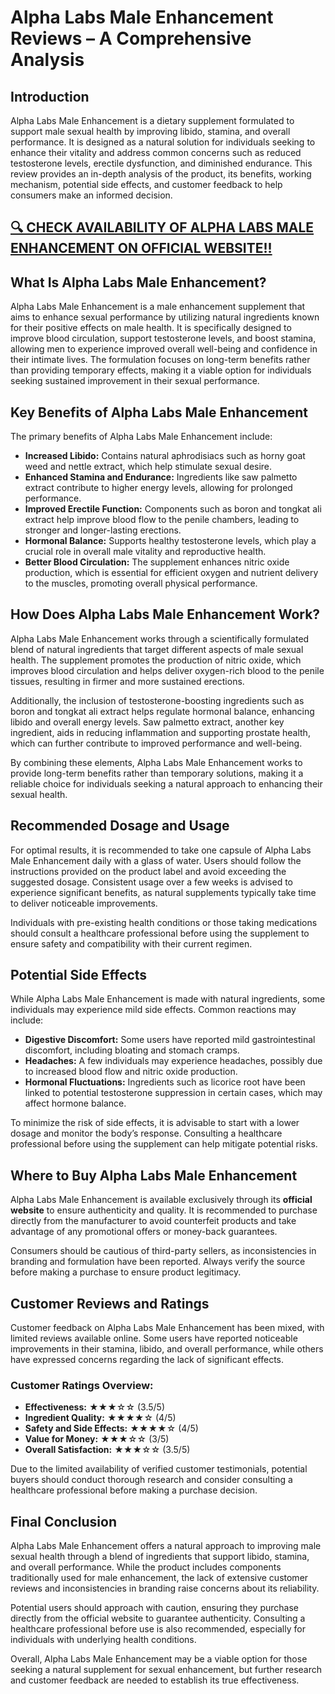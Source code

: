 # **Alpha Labs Male Enhancement Reviews – A Comprehensive Analysis**

## **Introduction**  

Alpha Labs Male Enhancement is a dietary supplement formulated to support male sexual health by improving libido, stamina, and overall performance. It is designed as a natural solution for individuals seeking to enhance their vitality and address common concerns such as reduced testosterone levels, erectile dysfunction, and diminished endurance. This review provides an in-depth analysis of the product, its benefits, working mechanism, potential side effects, and customer feedback to help consumers make an informed decision.

## [🔍 CHECK AVAILABILITY OF ALPHA LABS MALE ENHANCEMENT ON OFFICIAL WEBSITE!!](https://www.topofferlink.com/4K8M1JZB4/F215TWJ/?sub4=alphalabs)

## **What Is Alpha Labs Male Enhancement?**  

Alpha Labs Male Enhancement is a male enhancement supplement that aims to enhance sexual performance by utilizing natural ingredients known for their positive effects on male health. It is specifically designed to improve blood circulation, support testosterone levels, and boost stamina, allowing men to experience improved overall well-being and confidence in their intimate lives. The formulation focuses on long-term benefits rather than providing temporary effects, making it a viable option for individuals seeking sustained improvement in their sexual performance.

## **Key Benefits of Alpha Labs Male Enhancement**  

The primary benefits of Alpha Labs Male Enhancement include:  

- **Increased Libido:** Contains natural aphrodisiacs such as horny goat weed and nettle extract, which help stimulate sexual desire.  
- **Enhanced Stamina and Endurance:** Ingredients like saw palmetto extract contribute to higher energy levels, allowing for prolonged performance.  
- **Improved Erectile Function:** Components such as boron and tongkat ali extract help improve blood flow to the penile chambers, leading to stronger and longer-lasting erections.  
- **Hormonal Balance:** Supports healthy testosterone levels, which play a crucial role in overall male vitality and reproductive health.  
- **Better Blood Circulation:** The supplement enhances nitric oxide production, which is essential for efficient oxygen and nutrient delivery to the muscles, promoting overall physical performance.  

## **How Does Alpha Labs Male Enhancement Work?**  

Alpha Labs Male Enhancement works through a scientifically formulated blend of natural ingredients that target different aspects of male sexual health. The supplement promotes the production of nitric oxide, which improves blood circulation and helps deliver oxygen-rich blood to the penile tissues, resulting in firmer and more sustained erections.  

Additionally, the inclusion of testosterone-boosting ingredients such as boron and tongkat ali extract helps regulate hormonal balance, enhancing libido and overall energy levels. Saw palmetto extract, another key ingredient, aids in reducing inflammation and supporting prostate health, which can further contribute to improved performance and well-being.  

By combining these elements, Alpha Labs Male Enhancement works to provide long-term benefits rather than temporary solutions, making it a reliable choice for individuals seeking a natural approach to enhancing their sexual health.

## **Recommended Dosage and Usage**  

For optimal results, it is recommended to take one capsule of Alpha Labs Male Enhancement daily with a glass of water. Users should follow the instructions provided on the product label and avoid exceeding the suggested dosage. Consistent usage over a few weeks is advised to experience significant benefits, as natural supplements typically take time to deliver noticeable improvements.  

Individuals with pre-existing health conditions or those taking medications should consult a healthcare professional before using the supplement to ensure safety and compatibility with their current regimen.

## **Potential Side Effects**  

While Alpha Labs Male Enhancement is made with natural ingredients, some individuals may experience mild side effects. Common reactions may include:  

- **Digestive Discomfort:** Some users have reported mild gastrointestinal discomfort, including bloating and stomach cramps.  
- **Headaches:** A few individuals may experience headaches, possibly due to increased blood flow and nitric oxide production.  
- **Hormonal Fluctuations:** Ingredients such as licorice root have been linked to potential testosterone suppression in certain cases, which may affect hormone balance.  

To minimize the risk of side effects, it is advisable to start with a lower dosage and monitor the body’s response. Consulting a healthcare professional before using the supplement can help mitigate potential risks.

## **Where to Buy Alpha Labs Male Enhancement**  

Alpha Labs Male Enhancement is available exclusively through its **official website** to ensure authenticity and quality. It is recommended to purchase directly from the manufacturer to avoid counterfeit products and take advantage of any promotional offers or money-back guarantees.  

Consumers should be cautious of third-party sellers, as inconsistencies in branding and formulation have been reported. Always verify the source before making a purchase to ensure product legitimacy.

## **Customer Reviews and Ratings**  

Customer feedback on Alpha Labs Male Enhancement has been mixed, with limited reviews available online. Some users have reported noticeable improvements in their stamina, libido, and overall performance, while others have expressed concerns regarding the lack of significant effects.  

### **Customer Ratings Overview:**  
- **Effectiveness:** ★★★☆☆ (3.5/5)  
- **Ingredient Quality:** ★★★★☆ (4/5)  
- **Safety and Side Effects:** ★★★★☆ (4/5)  
- **Value for Money:** ★★★☆☆ (3/5)  
- **Overall Satisfaction:** ★★★☆☆ (3.5/5)  

Due to the limited availability of verified customer testimonials, potential buyers should conduct thorough research and consider consulting a healthcare professional before making a purchase decision.

## **Final Conclusion**  

Alpha Labs Male Enhancement offers a natural approach to improving male sexual health through a blend of ingredients that support libido, stamina, and overall performance. While the product includes components traditionally used for male enhancement, the lack of extensive customer reviews and inconsistencies in branding raise concerns about its reliability.  

Potential users should approach with caution, ensuring they purchase directly from the official website to guarantee authenticity. Consulting a healthcare professional before use is also recommended, especially for individuals with underlying health conditions.  

Overall, Alpha Labs Male Enhancement may be a viable option for those seeking a natural supplement for sexual enhancement, but further research and customer feedback are needed to establish its true effectiveness.
